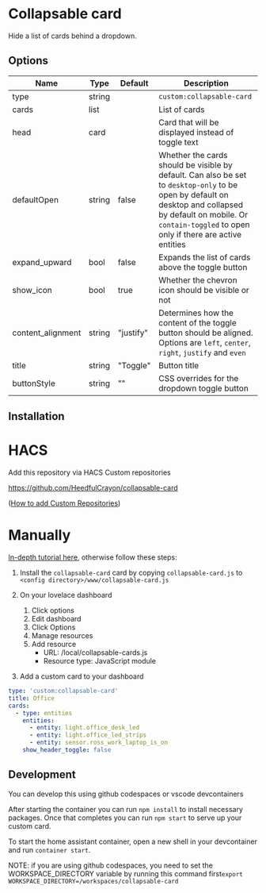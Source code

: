 # Collapsable card

Hide a list of cards behind a dropdown.

## Options

| Name       | Type    | Default      | Description                               |
| ---------- | ------- | ------------ | ----------------------------------------- |
| type       | string  |  | `custom:collapsable-card`           |
| cards      | list    |  | List of cards                         |
| head       | card    |  | Card that will be displayed instead of toggle text |
| defaultOpen | string | false | Whether the cards should be visible by default. Can also be set to `desktop-only` to be open by default on desktop and collapsed by default on mobile. Or `contain-toggled` to open only if there are active entities |
| expand_upward | bool | false | Expands the list of cards above the toggle button |
| show_icon | bool | true | Whether the chevron icon should be visible or not |
| content_alignment | string | "justify" | Determines how the content of the toggle button should be aligned.  Options are `left`, `center`, `right`, `justify` and `even`
| title      | string  | "Toggle" | Button title                       |
| buttonStyle| string  | "" | CSS overrides for the dropdown toggle button |

## Installation

# HACS

Add this repository via HACS Custom repositories

https://github.com/HeedfulCrayon/collapsable-card

([How to add Custom Repositories](https://hacs.xyz/docs/faq/custom_repositories/))

# Manually
[In-depth tutorial here](https://github.com/thomasloven/hass-config/wiki/Lovelace-Plugins), otherwise follow these steps:

1. Install the `collapsable-card` card by copying `collapsable-card.js` to `<config directory>/www/collapsable-card.js`

2. On your lovelace dashboard
    1. Click options
    2. Edit dashboard
    3. Click Options
    4. Manage resources
    5. Add resource
        - URL: /local/collapsable-cards.js
        - Resource type: JavaScript module

3. Add a custom card to your dashboard


```yaml
type: 'custom:collapsable-card'
title: Office
cards:
  - type: entities
    entities:
      - entity: light.office_desk_led
      - entity: light.office_led_strips
      - entity: sensor.ross_work_laptop_is_on
    show_header_toggle: false
```

## Development
You can develop this using github codespaces or vscode devcontainers

After starting the container you can run `npm install` to install necessary packages.  Once that completes you can run `npm start` to serve up your custom card.

To start the home assistant container, open a new shell in your devcontainer and run `container start`.

NOTE: if you are using github codespaces, you need to set the WORKSPACE_DIRECTORY variable by running this command first`export WORKSPACE_DIRECTORY=/workspaces/collapsable-card`